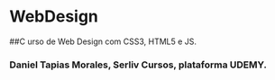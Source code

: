 # WebDesign

##C urso de Web Design com CSS3, HTML5 e JS.

### Daniel Tapias Morales, Serliv Cursos, plataforma UDEMY.
